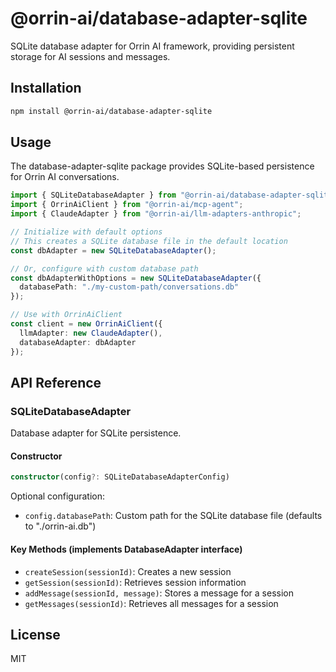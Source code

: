 # @orrin-ai/database-adapter-sqlite

SQLite database adapter for Orrin AI framework, providing persistent storage for AI sessions and messages.

## Installation

```bash
npm install @orrin-ai/database-adapter-sqlite
```

## Usage

The database-adapter-sqlite package provides SQLite-based persistence for Orrin AI conversations.

```typescript
import { SQLiteDatabaseAdapter } from "@orrin-ai/database-adapter-sqlite";
import { OrrinAiClient } from "@orrin-ai/mcp-agent";
import { ClaudeAdapter } from "@orrin-ai/llm-adapters-anthropic";

// Initialize with default options
// This creates a SQLite database file in the default location
const dbAdapter = new SQLiteDatabaseAdapter();

// Or, configure with custom database path
const dbAdapterWithOptions = new SQLiteDatabaseAdapter({
  databasePath: "./my-custom-path/conversations.db"
});

// Use with OrrinAiClient
const client = new OrrinAiClient({
  llmAdapter: new ClaudeAdapter(),
  databaseAdapter: dbAdapter
});
```

## API Reference

### SQLiteDatabaseAdapter

Database adapter for SQLite persistence.

#### Constructor

```typescript
constructor(config?: SQLiteDatabaseAdapterConfig)
```

Optional configuration:
- `config.databasePath`: Custom path for the SQLite database file (defaults to "./orrin-ai.db")

#### Key Methods (implements DatabaseAdapter interface)

- `createSession(sessionId)`: Creates a new session
- `getSession(sessionId)`: Retrieves session information
- `addMessage(sessionId, message)`: Stores a message for a session
- `getMessages(sessionId)`: Retrieves all messages for a session

## License

MIT 